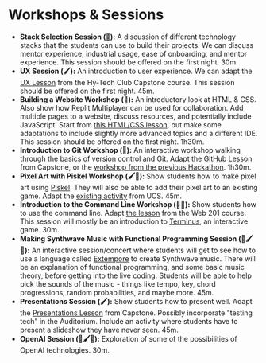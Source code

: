 # Workshops & Sessions

- **Stack Selection Session (🧪):** A discussion of different technology stacks that the students can use to build their projects. We can discuss mentor experience, industrial usage, ease of onboarding, and mentor experience. This session should be offered on the first night. 30m.
- **UX Session (🖌️):** An introduction to user experience. We can adapt the [UX Lesson](https://github.com/hytechclub/capstone/tree/master/UserExperienceLesson) from the Hy-Tech Club Capstone course. This session should be offered on the first night. 45m.
- **Building a Website Workshop (🚀):** An introductory look at HTML & CSS. Also show how Replit Multiplayer can be used for collaboration. Add multiple pages to a website, discuss resources, and potentially include JavaScript. Start from [this HTML/CSS lesson](https://hylandtechoutreach.github.io/coding-activities/HtmlCssLesson.html), but make some adaptations to include slightly more advanced topics and a different IDE. This session should be offered on the first night. 1h30m.
- **Introduction to Git Workshop (🧪):** An interactive workshop walking through the basics of version control and Git. Adapt the [GitHub Lesson](https://github.com/hytechclub/capstone/tree/master/GitHubLesson) from Capstone, or the [workshop from the previous Hackathon](https://github.com/hylandtechoutreach/hackathon/tree/main/Activities/IntroToGitWorkshop). 1h30m.
- **Pixel Art with Piskel Workshop (🖌️🚀):** Show students how to make pixel art using [Piskel](https://piskelapp.com). They will also be able to add their pixel art to an existing game. Adapt the [existing activity](https://github.com/hylandtechoutreach/ucs/tree/main/Piskel) from UCS. 45m.
- **Introduction to the Command Line Workshop (🧪🚀):** Show students how to use the command line. Adapt [the lesson](https://github.com/hytechclub/web-201/tree/master/CommandLine) from the Web 201 course. This session will mostly be an introduction to [Terminus](http://www.mprat.org/Terminus/), an interactive game. 30m.
- **Making Synthwave Music with Functional Programming Session (🧪🖌️🚀):** An interactive session/concert where students will get to see how to use a language called [Extempore](https://extemporelang.github.io/) to create Synthwave music. There will be an explanation of functional programming, and some basic music theory, before getting into the live coding. Students will be able to help pick the sounds of the music - things like tempo, key, chord progressions, random probabilities, and maybe more. 45m.
- **Presentations Session (🖌️):** Show students how to present well. Adapt the [Presentations Lesson](https://github.com/hytechclub/capstone/tree/master/PresentationsLesson) from Capstone. Possibly incorporate "testing tech" in the Auditorium. Include an activity where students have to present a slideshow they have never seen. 45m.
- **OpenAI Session (🧪🖌️🚀):** Exploration of some of the possibilities of OpenAI technologies. 30m.

